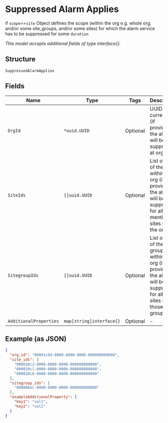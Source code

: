 
# Suppressed Alarm Applies

if `scope`==`site`
Object defines the scope (within the org e.g. whole org, and/or some site_groups, and/or some sites) for which the alarm service has to be suppressed for some `duration`

*This model accepts additional fields of type interface{}.*

## Structure

`SuppressedAlarmApplies`

## Fields

| Name | Type | Tags | Description |
|  --- | --- | --- | --- |
| `OrgId` | `*uuid.UUID` | Optional | UUID of the current org (if provided, the alarms will be suppressed at org level) |
| `SiteIds` | `[]uuid.UUID` | Optional | List of UUID of the sites within the org (if provided, the alarms will be suppressed for all the mentioned sites under the org) |
| `SitegroupIds` | `[]uuid.UUID` | Optional | List of UUID of the site groups within the org (if provided, the alarms will be suppressed for all the sites under those site groups) |
| `AdditionalProperties` | `map[string]interface{}` | Optional | - |

## Example (as JSON)

```json
{
  "org_id": "00001c94-0000-0000-0000-000000000000",
  "site_ids": [
    "000010c2-0000-0000-0000-000000000000",
    "000010c1-0000-0000-0000-000000000000",
    "000010c0-0000-0000-0000-000000000000"
  ],
  "sitegroup_ids": [
    "000006ec-0000-0000-0000-000000000000"
  ],
  "exampleAdditionalProperty": {
    "key1": "val1",
    "key2": "val2"
  }
}
```

